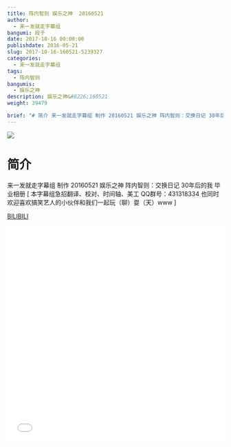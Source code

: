 ```yaml
---
title: 阵内智则 娱乐之神  20160521
author: 
  - 来一发就走字幕组
bangumi: 段子
date: 2017-10-16 00:00:00
publishdate: 2016-05-21
slug: 2017-10-16-160521-5239327
categories: 
  - 来一发就走字幕组
tags: 
  - 阵内智则
bangumis: 
  - 娱乐之神
description: 娱乐之神&#8226;160521
weight: 39479

brief: "# 简介 来一发就走字幕组 制作 20160521 娱乐之神 阵内智则：交换日记 30年后的我 毕业相册"
---
```


![](https://i.imgur.com/MTj0Edi.jpg)

# 简介  
来一发就走字幕组 制作 20160521 娱乐之神 阵内智则：交换日记 30年后的我 毕业相册 [ 本字幕组急招翻译、校对、时间轴、美工   QQ群号：431318334 也同时欢迎喜欢搞笑艺人的小伙伴和我们一起玩（聊）耍（天）www ]

  [BILIBILI](https://www.bilibili.com/video/av5239327/)


<div class="vcontainer">  <iframe class='video' src="//www.bilibili.com/blackboard/player.html?aid=5239327" width="100%" height="500" frameborder="0" allowfullscreen="allowfullscreen"></iframe></div>
